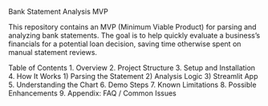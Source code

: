 Bank Statement Analysis MVP

This repository contains an MVP (Minimum Viable Product) for parsing and analyzing bank statements. The goal is to help quickly evaluate a business’s financials for a potential loan decision, saving time otherwise spent on manual statement reviews.

Table of Contents
	1.	Overview
	2.	Project Structure
	3.	Setup and Installation
	4.	How It Works
	1) Parsing the Statement
	2) Analysis Logic
	3) Streamlit App
	5.	Understanding the Chart
	6.	Demo Steps
	7.	Known Limitations
	8.	Possible Enhancements
	9.	Appendix: FAQ / Common Issues